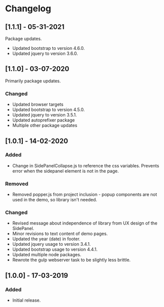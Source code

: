 # Changelog

## [1.1.1] - 05-31-2021
Package updates.

* Updated bootstrap to version 4.6.0.
* Updated jquery to version 3.6.0.



## [1.1.0] - 03-07-2020
Primarily package updates.

### Changed
* Updated browser targets
* Updated bootstrap to version 4.5.0.
* Updated jquery to version 3.5.1.
* Updated autoprefixer package
* Multiple other package updates



## [1.0.1] - 14-02-2020
### Added
* Change in SidePanelCollapse.js to reference the css variables. Prevents error when the sidepanel element is not in the page.

### Removed
* Removed popper.js from project inclusion - popup components are not used in the demo, so library isn't needed.

### Changed
* Revised message about independence of library from UX design of the SidePanel.
* Minor revisions to text content of demo pages.
* Updated the year (date) in footer.
* Updated jquery usage to version 3.4.1.
* Updated bootstrap usage to version 4.4.1.
* Updated multiple node packages.
* Rewrote the gulp webserver task to be slightly less brittle.




## [1.0.0] - 17-03-2019
### Added
* Initial release.
